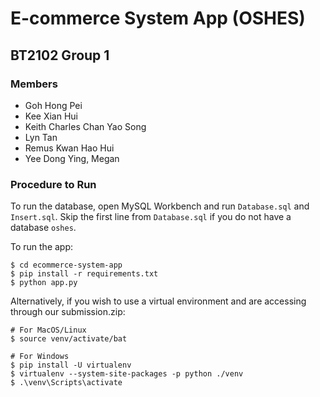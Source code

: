 # E-commerce System App (OSHES)
## BT2102 Group 1

### Members
- Goh Hong Pei
- Kee Xian Hui
- Keith Charles Chan Yao Song
- Lyn Tan
- Remus Kwan Hao Hui
- Yee Dong Ying, Megan

### Procedure to Run
To run the database, open MySQL Workbench and run `Database.sql` and `Insert.sql`. Skip the first line from `Database.sql` if you do not have a database `oshes`.

To run the app:
```
$ cd ecommerce-system-app
$ pip install -r requirements.txt
$ python app.py
```

Alternatively, if you wish to use a virtual environment and are accessing through our submission.zip:
```
# For MacOS/Linux
$ source venv/activate/bat

# For Windows
$ pip install -U virtualenv
$ virtualenv --system-site-packages -p python ./venv
$ .\venv\Scripts\activate
```